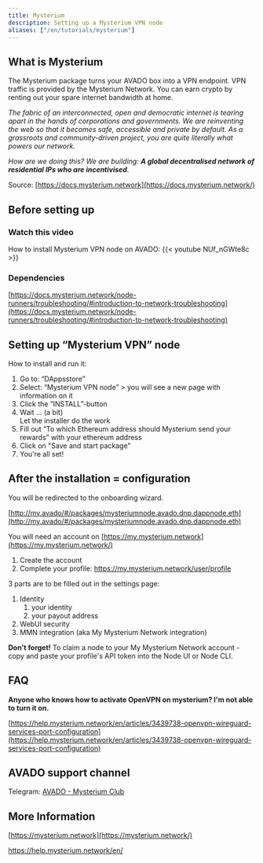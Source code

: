 ```yaml
---
title: Mysterium
description: Setting up a Mysterium VPN node
aliases: ["/en/tutorials/mysterium"]
---
```


## What is Mysterium

The Mysterium package turns your AVADO box into a VPN endpoint. VPN traffic is provided by the Mysterium Network. You can earn crypto by renting out your spare internet bandwidth at home.

_The fabric of an interconnected, open and democratic internet is tearing apart in the hands of corporations and governments. We are reinventing the web so that it becomes safe, accessible and private by default. As a grassroots and community-driven project, you are quite literally what powers our network._

_How are we doing this? We are building: **A global decentralised network of residential IPs who are incentivised**._

Source: [https://docs.mysterium.network](https://docs.mysterium.network/)

## Before setting up 

### Watch this video 

How to install Mysterium VPN node on AVADO: {{< youtube NUf_nGWte8c >}}

### Dependencies

[https://docs.mysterium.network/node-runners/troubleshooting/#introduction-to-network-troubleshooting](https://docs.mysterium.network/node-runners/troubleshooting/#introduction-to-network-troubleshooting)

Setting up “Mysterium VPN” node
-------------------------------

How to install and run it:

1.  Go to: “DAppsstore”
2.  Select: “Mysterium VPN node” > you will see a new page with information on it
3.  Click the “INSTALL”-button
4.  Wait … (a bit)  
    Let the installer do the work
5.  Fill out “To which Ethereum address should Mysterium send your rewards” with your ethereum address
6.  Click on "Save and start package"
7.  You're all set!

After the installation = configuration
--------------------------------------

You will be redirected to the onboarding wizard. 

[http://my.avado/#/packages/mysteriumnode.avado.dnp.dappnode.eth](http://my.avado/#/packages/mysteriumnode.avado.dnp.dappnode.eth)

You will need an account on [https://my.mysterium.network](https://my.mysterium.network/)

1.  Create the account
2.  Complete your profile: https://my.mysterium.network/user/profile

3 parts are to be filled out in the settings page:

1.  Identity
    1.  your identity
    2.  your payout address
2.  WebUI security
3.  MMN integration (aka My Mysterium Network integration)

**Don't forget!** To claim a node to your My Mysterium Network account - copy and paste your profile's API token into the Node UI or Node CLI.

FAQ
---

**Anyone who knows how to activate OpenVPN on mysterium? I'm not able to turn it on.**

[https://help.mysterium.network/en/articles/3439738-openvpn-wireguard-services-port-configuration](https://help.mysterium.network/en/articles/3439738-openvpn-wireguard-services-port-configuration)

AVADO support channel
---------------------

Telegram: [AVADO - Mysterium Club](https://t.me/joinchat/UHAxqdyTZJFOiYym) 

More Information
----------------

[https://mysterium.network](https://mysterium.network/)

https://help.mysterium.network/en/
